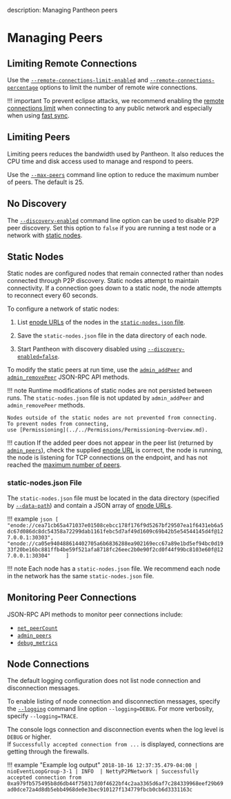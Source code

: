 description: Managing Pantheon peers 
<!--- END of page meta data -->

# Managing Peers 
 
## Limiting Remote Connections 

Use the [`--remote-connections-limit-enabled`](../../Reference/Pantheon-CLI-Syntax.md#remote-connections-limit-enabled)
and [`--remote-connections-percentage`](../../Reference/Pantheon-CLI-Syntax.md#remote-connections-percentage) options 
to limit the number of remote wire connections. 

!!! important
    To prevent eclipse attacks, we recommend enabling the [remote connections limit](../../Reference/Pantheon-CLI-Syntax.md#remote-connections-limit-enabled)
    when connecting to any public network and especially when using [fast sync](../../Reference/Pantheon-CLI-Syntax.md#fast-sync-options). 

## Limiting Peers

Limiting peers reduces the bandwidth used by Pantheon. It also reduces the CPU time and disk access 
used to manage and respond to peers.  
 
Use the [`--max-peers`](../../Reference/Pantheon-CLI-Syntax.md#max-peers) command line option to reduce 
the maximum number of peers. The default is 25.

## No Discovery

The [`--discovery-enabled`](../../Reference/Pantheon-CLI-Syntax.md#discovery-enabled) command line option 
can be used to disable P2P peer discovery.
Set this option to `false` if you are running a test node or a network with [static nodes](#static-nodes).

## Static Nodes

Static nodes are configured nodes that remain connected rather than nodes connected through P2P discovery. 
Static nodes attempt to maintain connectivity. If a connection goes down to a static node, 
the node attempts to reconnect every 60 seconds.

To configure a network of static nodes: 

1. List [enode URLs](../Node-Keys.md#enode-url) of the nodes in the [`static-nodes.json` file](#static-nodesjson-file).

1. Save the `static-nodes.json` file in the data directory of each node. 

1. Start Pantheon with discovery disabled using [`--discovery-enabled=false`](../../Reference/Pantheon-CLI-Syntax.md#discovery-enabled).   

To modify the static peers at run time, use the [`admin_addPeer`](../../Reference/Pantheon-API-Methods.md#admin_addpeer) 
and [`admin_removePeer`](../../Reference/Pantheon-API-Methods.md#admin_removepeer) JSON-RPC API methods. 

!!! note
    Runtime modifications of static nodes are not persisted between runs. The `static-nodes.json` file
    is not updated by `admin_addPeer` and `admin_removePeer` methods. 
    
    Nodes outside of the static nodes are not prevented from connecting.  To prevent nodes from connecting,
    use [Permissioning](../../Permissions/Permissioning-Overview.md). 
    
!!! caution 
    If the added peer does not appear in the peer list (returned by [`admin_peers`](../../Reference/Pantheon-API-Methods.md#admin_peers)),
    check the supplied [enode URL](../Node-Keys.md#enode-url) is correct, the node is running, the node is listening for 
    TCP connections on the endpoint, and has not reached the [maximum number of peers](#limiting-peers).
    
### static-nodes.json File

The `static-nodes.json` file must be located in the data directory (specified by [`--data-path`](../../Reference/Pantheon-CLI-Syntax.md#data-path))
and contain a JSON array of [enode URLs](../Node-Keys.md#enode-url).

!!! example 
    ```json
    [
    "enode://cea71cb65a471037e01508cebcc178f176f9d5267bf29507ea1f6431eb6a5dc67d086dc8dc54358a72299dab1161febc5d7af49d1609c69b42b5e54544145d4f@127.0.0.1:30303",
    "enode://ca05e940488614402705a6b6836288ea902169ecc67a89e1bd5ef94bc0d1933f20be16bc881ffb4be59f521afa8718fc26eec2b0e90f2cd0f44f99bc8103e60f@127.0.0.1:30304"    
    ]
    ``` 

!!! note
    Each node has a `static-nodes.json` file. We recommend each node in the network has the same `static-nodes.json` file. 

## Monitoring Peer Connections

JSON-RPC API methods to monitor peer connections include: 

* [`net_peerCount`](../../Reference/Pantheon-API-Methods.md#net_peercount)
* [`admin_peers`](../../Reference/Pantheon-API-Methods.md#admin_peers)
* [`debug_metrics`](../../Reference/Pantheon-API-Methods.md#debug_metrics)

## Node Connections

The default logging configuration does not list node connection and disconnection messages.  

To enable listing of node connection and disconnection messages, specify the 
[`--logging`](../../Reference/Pantheon-CLI-Syntax.md#logging) command line option `--logging=DEBUG`.
For more verbosity, specify `--logging=TRACE`.  

The console logs connection and disconnection events when the log level is `DEBUG` or higher.  
If `Successfully accepted connection from ...` is displayed, connections are getting through the firewalls. 

!!! example "Example log output"
    `2018-10-16 12:37:35.479-04:00 | nioEventLoopGroup-3-1 | INFO  | NettyP2PNetwork | Successfully accepted connection from 0xa979fb575495b8d6db44f750317d0f4622bf4c2aa3365d6af7c284339968eef29b69ad0dce72a4d8db5ebb4968de0e3bec910127f134779fbcb0cb6d3331163c`
